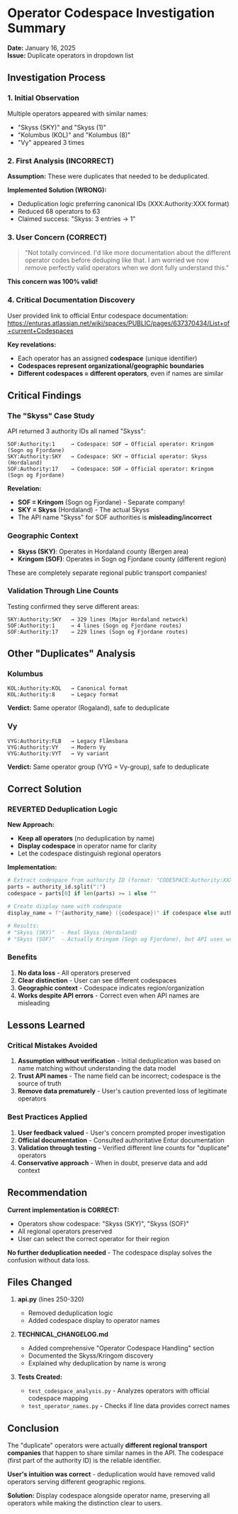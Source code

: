 # Operator Codespace Investigation Summary

**Date:** January 16, 2025  
**Issue:** Duplicate operators in dropdown list

## Investigation Process

### 1. Initial Observation
Multiple operators appeared with similar names:
- "Skyss (SKY)" and "Skyss (1)"
- "Kolumbus (KOL)" and "Kolumbus (8)"
- "Vy" appeared 3 times

### 2. First Analysis (INCORRECT)
**Assumption:** These were duplicates that needed to be deduplicated.

**Implemented Solution (WRONG):**
- Deduplication logic preferring canonical IDs (XXX:Authority:XXX format)
- Reduced 68 operators to 63
- Claimed success: "Skyss: 3 entries → 1"

### 3. User Concern (CORRECT)
> "Not totally convinced. I'd like more documentation about the different operator codes before deduping like that. I am worried we now remove perfectly valid operators when we dont fully understand this."

**This concern was 100% valid!**

### 4. Critical Documentation Discovery

User provided link to official Entur codespace documentation:
https://enturas.atlassian.net/wiki/spaces/PUBLIC/pages/637370434/List+of+current+Codespaces

**Key revelations:**
- Each operator has an assigned **codespace** (unique identifier)
- **Codespaces represent organizational/geographic boundaries**
- **Different codespaces = different operators**, even if names are similar

## Critical Findings

### The "Skyss" Case Study

API returned 3 authority IDs all named "Skyss":

```
SOF:Authority:1     → Codespace: SOF → Official operator: Kringom (Sogn og Fjordane)
SKY:Authority:SKY   → Codespace: SKY → Official operator: Skyss (Hordaland)
SOF:Authority:17    → Codespace: SOF → Official operator: Kringom (Sogn og Fjordane)
```

**Revelation:** 
- **SOF = Kringom** (Sogn og Fjordane) - Separate company!
- **SKY = Skyss** (Hordaland) - The actual Skyss
- The API name "Skyss" for SOF authorities is **misleading/incorrect**

### Geographic Context

- **Skyss (SKY)**: Operates in Hordaland county (Bergen area)
- **Kringom (SOF)**: Operates in Sogn og Fjordane county (different region)

These are completely separate regional public transport companies!

### Validation Through Line Counts

Testing confirmed they serve different areas:
```
SKY:Authority:SKY   → 329 lines (Major Hordaland network)
SOF:Authority:1     → 4 lines (Sogn og Fjordane routes)
SOF:Authority:17    → 229 lines (Sogn og Fjordane routes)
```

## Other "Duplicates" Analysis

### Kolumbus
```
KOL:Authority:KOL   → Canonical format
KOL:Authority:8     → Legacy format
```
**Verdict:** Same operator (Rogaland), safe to deduplicate

### Vy
```
VYG:Authority:FLB   → Legacy Flåmsbana
VYG:Authority:VY    → Modern Vy
VYG:Authority:VYT   → Vy variant
```
**Verdict:** Same operator group (VYG = Vy-group), safe to deduplicate

## Correct Solution

### REVERTED Deduplication Logic

**New Approach:**
- **Keep all operators** (no deduplication by name)
- **Display codespace** in operator name for clarity
- Let the codespace distinguish regional operators

**Implementation:**
```python
# Extract codespace from authority ID (format: "CODESPACE:Authority:XXX")
parts = authority_id.split(":")
codespace = parts[0] if len(parts) >= 1 else ""

# Create display name with codespace
display_name = f"{authority_name} ({codespace})" if codespace else authority_name

# Results:
# "Skyss (SKY)"  - Real Skyss (Hordaland)
# "Skyss (SOF)"  - Actually Kringom (Sogn og Fjordane), but API uses wrong name
```

### Benefits

1. **No data loss** - All operators preserved
2. **Clear distinction** - User can see different codespaces
3. **Geographic context** - Codespace indicates region/organization
4. **Works despite API errors** - Correct even when API names are misleading

## Lessons Learned

### Critical Mistakes Avoided

1. **Assumption without verification** - Initial deduplication was based on name matching without understanding the data model
2. **Trust API names** - The name field can be incorrect; codespace is the source of truth
3. **Remove data prematurely** - User's caution prevented loss of legitimate operators

### Best Practices Applied

1. **User feedback valued** - User's concern prompted proper investigation
2. **Official documentation** - Consulted authoritative Entur documentation
3. **Validation through testing** - Verified different line counts for "duplicate" operators
4. **Conservative approach** - When in doubt, preserve data and add context

## Recommendation

**Current implementation is CORRECT:**
- Operators show codespace: "Skyss (SKY)", "Skyss (SOF)"
- All regional operators preserved
- User can select the correct operator for their region

**No further deduplication needed** - The codespace display solves the confusion without data loss.

## Files Changed

1. **api.py** (lines 250-320)
   - Removed deduplication logic
   - Added codespace display to operator names

2. **TECHNICAL_CHANGELOG.md**
   - Added comprehensive "Operator Codespace Handling" section
   - Documented the Skyss/Kringom discovery
   - Explained why deduplication by name is wrong

3. **Tests Created:**
   - `test_codespace_analysis.py` - Analyzes operators with official codespace mapping
   - `test_operator_names.py` - Checks if line data provides correct names

## Conclusion

The "duplicate" operators were actually **different regional transport companies** that happen to share similar names in the API. The codespace (first part of the authority ID) is the reliable identifier.

**User's intuition was correct** - deduplication would have removed valid operators serving different geographic regions.

**Solution:** Display codespace alongside operator name, preserving all operators while making the distinction clear to users.

